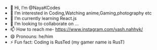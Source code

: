 - 👋 Hi, I’m @NayaKCodes
- 👀 I’m interested in Coding,Watching anime,Gaming,photography etc
- 🌱 I’m currently learning React.js
- 💞️ I’m looking to collaborate on ...
- 📫 How to reach me- https://www.instagram.com/yash.nahhyk/
- 😄 Pronouns: he/him
- ⚡ Fun fact: Coding is RusTed (my gamer name is RusT)

<!---
NayaKCodes/NayaKCodes is a ✨ special ✨ repository because its `README.md` (this file) appears on your GitHub profile.
You can click the Preview link to take a look at your changes.
--->
